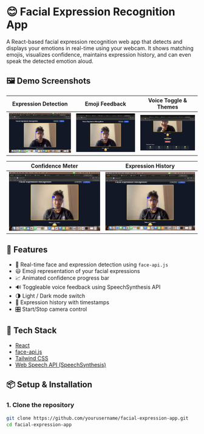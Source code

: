 # 😊 Facial Expression Recognition App

A React-based facial expression recognition web app that detects and displays your emotions in real-time using your webcam. It shows matching emojis, visualizes confidence, maintains expression history, and can even speak the detected emotion aloud.

## 🖼️ Demo Screenshots

| Expression Detection | Emoji Feedback | Voice Toggle & Themes |
|----------------------|----------------|------------------------|
| ![1](./public/assets/1.png) | ![2](./public/assets/2.png) | ![3](./public/assets/3.png) |

| Confidence Meter | Expression History |
|------------------|--------------------|
| ![4](./public/assets/4.png) | ![5](./public/assets/5.png) |

## 🚀 Features

- 🎥 Real-time face and expression detection using `face-api.js`
- 😃 Emoji representation of your facial expressions
- 📈 Animated confidence progress bar
- 🔊 Toggleable voice feedback using SpeechSynthesis API
- 🌗 Light / Dark mode switch
- 🧠 Expression history with timestamps
- 🎛️ Start/Stop camera control

## 🧰 Tech Stack

- [React](https://reactjs.org/)
- [face-api.js](https://github.com/justadudewhohacks/face-api.js)
- [Tailwind CSS](https://tailwindcss.com/)
- [Web Speech API (SpeechSynthesis)](https://developer.mozilla.org/en-US/docs/Web/API/SpeechSynthesis)

## 📦 Setup & Installation

### 1. Clone the repository

```bash
git clone https://github.com/yourusername/facial-expression-app.git
cd facial-expression-app
